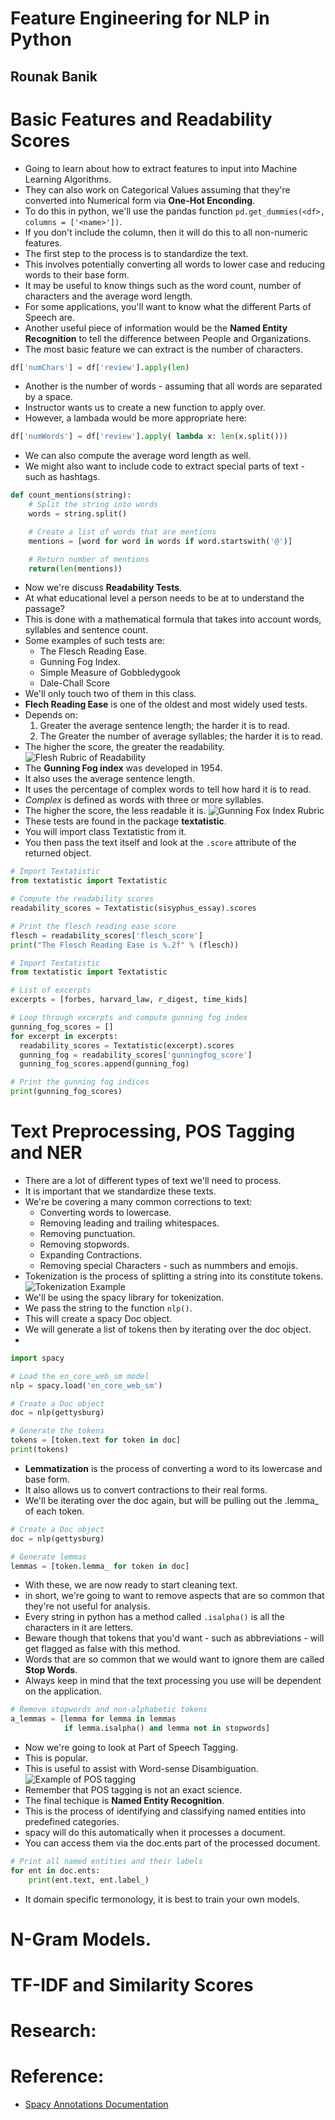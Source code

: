 # Feature Engineering for NLP in Python
## Rounak Banik

# Basic Features and Readability Scores
- Going to learn about how to extract features to input into Machine Learning Algorithms.
- They can also work on Categorical Values assuming that they're converted into Numerical form via **One-Hot Enconding**.
- To do this in python, we'll use the pandas function `pd.get_dummies(<df>, columns = ['<name>'])`.
- If you don't include the column, then it will do this to all non-numeric features.
- The first step to the process is to standardize the text.
- This involves potentially converting all words to lower case and reducing words to their base form.
- It may be useful to know things such as the word count, number of characters and the average word length.
- For some applications, you'll want to know what the different Parts of Speech are.
- Another useful piece of information would be the **Named Entity Recognition** to tell the difference between People and Organizations.
- The most basic feature we can extract is the number of characters.
```python
df['numChars'] = df['review'].apply(len)
```
- Another is the number of words - assuming that all words are separated by a space.
- Instructor wants us to create a new function to apply over.
- However, a lambada would be more appropriate here:
```python
df['numWords'] = df['review'].apply( lambda x: len(x.split()))
```
- We can also compute the average word length as well.
- We might also want to include code to extract special parts of text - such as hashtags.
```python
def count_mentions(string):
	# Split the string into words
    words = string.split()

    # Create a list of words that are mentions
    mentions = [word for word in words if word.startswith('@')]

    # Return number of mentions
    return(len(mentions))
```
- Now we're discuss **Readability Tests**.
- At what educational level a person needs to be at to understand the passage?
- This is done with a mathematical formula that takes into account words, syllables and sentence count.
- Some examples of such tests are:
  * The Flesch Reading Ease.
  * Gunning Fog Index.
  * Simple Measure of Gobbledygook
  * Dale-Chall Score
- We'll only touch two of them in this class.
- **Flech Reading Ease** is one of the oldest and most widely used tests.
- Depends on:
  1. Greater the average sentence length; the harder it is to read.
  2. The Greater the number of average syllables; the harder it is to read.
- The higher the score, the greater the readability.
![Flesh Rubric of Readability](images/Flesch-Rubric.png)
- The **Gunning Fog index** was developed in 1954.
- It also uses the average sentence length.
- It uses the percentage of complex words to tell how hard it is to read.
- *Complex* is defined as words with three or more syllables.
- The higher the score, the less readable it is.
![Gunning Fox Index Rubric](images/FOG-Rubric.png)
- These tests are found in the package **textatistic**.
-  You will import class Textatistic from it.
- You then pass the text itself and look at the `.score` attribute of the returned object.
```python
# Import Textatistic
from textatistic import Textatistic

# Compute the readability scores
readability_scores = Textatistic(sisyphus_essay).scores

# Print the flesch reading ease score
flesch = readability_scores['flesch_score']
print("The Flesch Reading Ease is %.2f" % (flesch))
```
```python
# Import Textatistic
from textatistic import Textatistic

# List of excerpts
excerpts = [forbes, harvard_law, r_digest, time_kids]

# Loop through excerpts and compute gunning fog index
gunning_fog_scores = []
for excerpt in excerpts:
  readability_scores = Textatistic(excerpt).scores
  gunning_fog = readability_scores['gunningfog_score']
  gunning_fog_scores.append(gunning_fog)

# Print the gunning fog indices
print(gunning_fog_scores)
```

# Text Preprocessing, POS Tagging and NER
- There are a lot of different types of text we'll need to process.
- It is important that we standardize these texts.
- We're be covering a many common corrections to text:
  * Converting words to lowercase.
  * Removing leading and trailing whitespaces.
  * Removing punctuation.
  * Removing stopwords.
  * Expanding Contractions.
  * Removing special Characters - such as nummbers and emojis.
- Tokenization is the process of splitting a string into its constitute tokens.
![Tokenization Example](images\Tokenization-Example.png)
- We'll be using the spacy library for tokenization.
- We pass the string to the function `nlp()`.
- This will create a spacy Doc object.
- We will generate a list of tokens then by iterating over the doc object.
-
```python
import spacy

# Load the en_core_web_sm model
nlp = spacy.load('en_core_web_sm')

# Create a Doc object
doc = nlp(gettysburg)

# Generate the tokens
tokens = [token.text for token in doc]
print(tokens)
```
- **Lemmatization** is the process of converting a word to its lowercase and base form.
- It also allows us to convert contractions to their real forms.
- We'll be iterating over the doc again, but will be pulling out the .lemma_ of each token.
```python
# Create a Doc object
doc = nlp(gettysburg)

# Generate lemmas
lemmas = [token.lemma_ for token in doc]
```
- With these, we are now ready to start cleaning text.
- in short, we're going to want to remove aspects that are so common that they're not useful for analysis.
- Every string in python has a method called `.isalpha()` is all the characters in it are letters.
- Beware though that tokens that you'd want - such as abbreviations - will get flagged as false with this method.
- Words that are so common that we would want to ignore them are called **Stop Words**.
- Always keep in mind that the text processing you use will be dependent on the application.
```python
# Remove stopwords and non-alphabetic tokens
a_lemmas = [lemma for lemma in lemmas
            if lemma.isalpha() and lemma not in stopwords]
```
- Now we're going to look at Part of Speech Tagging.
- This is popular.
- This is useful to assist with Word-sense Disambiguation.
![Example of POS tagging](images\POS-Example.png)
- Remember that POS tagging is not an exact science.
- The final techique is **Named Entity Recognition**.
- This is the process of identifying and classifying named entities into predefined categories.
- spacy will do this automatically when it processes a document.
- You can access them via the doc.ents part of the processed document.
```python
# Print all named entities and their labels
for ent in doc.ents:
    print(ent.text, ent.label_)
```
- It domain specific termonology, it is best to train your own models.


# N-Gram Models.

# TF-IDF and Similarity Scores

# Research:

# Reference:
- [Spacy Annotations Documentation](https://spacy.io/api/annotations)
